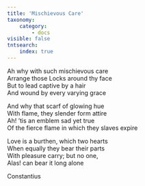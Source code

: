 ```yaml
---
title: 'Mischievous Care'
taxonomy:
    category:
        - docs
visible: false
tntsearch:
    index: true
---
```


Ah why with such mischievous care  
Arrange those Locks around thy face  
But to lead captive by a hair  
And wound by every varying grace  
  
And why that scarf of glowing hue  
With flame, they slender form attire  
Ah! ’tis an emblem sad yet true  
Of the fierce flame in which they slaves expire  
  
Love is a burthen, which two hearts  
When equally they bear their parts  
With pleasure carry; but no one,  
Alas! can bear it long alone  
  
Constantius